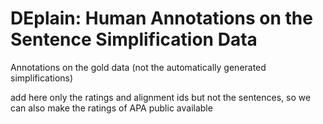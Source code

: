 # DEplain: Human Annotations on the Sentence Simplification Data

Annotations on the gold data (not the automatically generated simplifications)

add here only the ratings and alignment ids but not the sentences, so we can also make the ratings of APA public available
